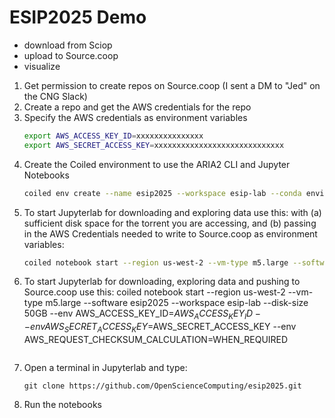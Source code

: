 # ESIP2025 Demo
* download from Sciop 
* upload to Source.coop 
* visualize

1. Get permission to create repos on Source.coop (I sent a DM to "Jed" on the CNG Slack)
1. Create a repo and get the AWS credentials for the repo
1. Specify the AWS credentials as environment variables
   ``` bash
   export AWS_ACCESS_KEY_ID=xxxxxxxxxxxxxxx
   export AWS_SECRET_ACCESS_KEY=xxxxxxxxxxxxxxxxxxxxxxxxxxxxx
   ```
1. Create the Coiled environment to use the ARIA2 CLI and Jupyter Notebooks
   ``` bash
   coiled env create --name esip2025 --workspace esip-lab --conda environment.yml
   ```
1. To start Jupyterlab for downloading and exploring data use this: 
with (a) sufficient disk space for the torrent you are accessing, and (b) passing in the AWS Credentials needed to write to Source.coop as environment variables:
   ``` bash
   coiled notebook start --region us-west-2 --vm-type m5.large --software esip2025 --workspace esip-lab --disk-size 50GB 
   ``` 
1. To start Jupyterlab for downloading, exploring data and pushing to Source.coop use this: 
   coiled notebook start --region us-west-2 --vm-type m5.large --software esip2025 --workspace esip-lab --disk-size 50GB --env AWS_ACCESS_KEY_ID=$AWS_ACCESS_KEY_ID --env AWS_SECRET_ACCESS_KEY=$AWS_SECRET_ACCESS_KEY --env AWS_REQUEST_CHECKSUM_CALCULATION=WHEN_REQUIRED 
   ``` 
1. Open a terminal in Jupyterlab and type:
   ```
   git clone https://github.com/OpenScienceComputing/esip2025.git
   ```
1. Run the notebooks

